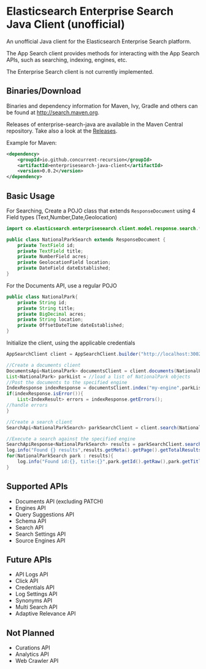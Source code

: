# Elasticsearch Enterprise Search Java Client (unofficial)

An unofficial Java client for the Elasticsearch Enterprise Search platform.

The App Search client provides methods for interacting with the App Search APIs, such as searching, indexing, engines, etc. 

The Enterprise Search client is not currently implemented.

## Binaries/Download


Binaries and dependency information for Maven, Ivy, Gradle and others can be found at http://search.maven.org.

Releases of enterprise-search-java are available in the Maven Central repository. Take also a look at the [Releases](https://github.com/concurrent-recursion/enterprise-search-java/releases).

Example for Maven:

```xml
<dependency>
    <groupId>io.github.concurrent-recursion</groupId>
    <artifactId>enterprisesearch-java-client</artifactId>
    <version>0.0.2</version>
</dependency>
```

Basic Usage
-----------
For Searching, Create a POJO class that extends `ResponseDocument` using 4 Field types (Text,Number,Date,Geolocation)

```java
import co.elasticsearch.enterprisesearch.client.model.response.search.*;

public class NationalParkSearch extends ResponseDocument {
    private TextField id;
    private TextField title;
    private NumberField acres;
    private GeolocationField location;
    private DateField dateEstablished;
}
```
For the Documents API, use a regular POJO
```java
public class NationalPark{
    private String id;
    private String title;
    private BigDecimal acres;
    private String location;
    private OffsetDateTime dateEstablished;
}
```

Initialize the client, using the applicable credentials
```java
AppSearchClient client = AppSearchClient.builder("http://localhost:3002").clientAuthentication(ClientAuthentication.withBearerAuth("private-priVateToKEnFrOMAppseArCh")).build();

//Create a documents client
DocumentsApi<NationalPark> documentsClient = client.documents(NationalPark.class);
List<NationalPark> parkList = //load a list of NationalPark objects
//Post the documents to the specified engine
IndexResponse indexResponse = documentsClient.index("my-engine",parkList);
if(indexResponse.isError()){
    List<IndexResult> errors = indexResponse.getErrors();
//handle errors
}

//Create a search client
SearchApi<NationalParkSearch> parkSearchClient = client.search(NationalParkSearch.class);

//Execute a search against the specified engine
SearchApiResponse<NationalParkSearch> results = parkSearchClient.search("my-engine",new SearchApiRequest().setQuery("zion"));
log.info("Found {} results",results.getMeta().getPage().getTotalResults());
for(NationalParkSearch park : results){
    log.info("Found id:{}, title:{}",park.getId().getRaw(),park.getTitle().getRaw());
}
```

## Supported APIs
* Documents API (excluding PATCH)
* Engines API
* Query Suggestions API
* Schema API
* Search API
* Search Settings API
* Source Engines API

## Future APIs
* API Logs API
* Click API
* Credentials API
* Log Settings API
* Synonyms API
* Multi Search API
* Adaptive Relevance API

## Not Planned
* Curations API
* Analytics API
* Web Crawler API